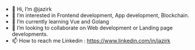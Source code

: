 - 👋 Hi, I’m @jazirk
- 👀 I’m interested in Frontend development, App development, Blockchain.
- 🌱 I’m currently learning Vue and Golang
- 💞️ I’m looking to collaborate on Web development or Landing page developments.
- 📫 How to reach me 
  Linkedin : https://www.linkedin.com/in/jazirk

<!---
jazirk/jazirk is a ✨ special ✨ repository because its `README.md` (this file) appears on your GitHub profile.
You can click the Preview link to take a look at your changes.
--->
